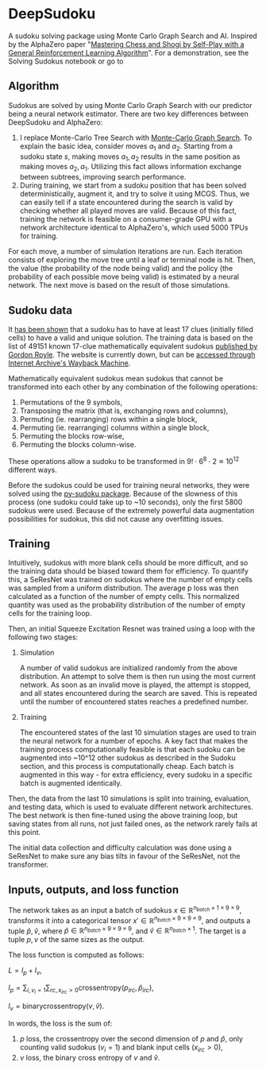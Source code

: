 # DeepSudoku
A sudoku solving package using Monte Carlo Graph Search and AI. Inspired by the AlphaZero paper
"[Mastering Chess and Shogi by Self-Play with a General Reinforcement Learning Algorithm](https://arxiv.org/abs/1712.01815)".
For a demonstration, see the Solving Sudokus notebook or go to

## Algorithm
Sudokus are solved by using Monte Carlo Graph Search with our predictor being a neural network estimator. There are
two key differences between DeepSudoku and AlphaZero:

1. I replace Monte-Carlo Tree Search with [Monte-Carlo Graph Search](https://arxiv.org/pdf/2012.11045.pdf). To explain
   the basic idea, consider moves $a_1$ and $a_2$. Starting from a sudoku state $s$, making moves $a_1, a_2$ results
   in the same position as making moves $a_2, a_1$. Utilizing this fact allows information exchange between subtrees,
   improving search performance. 
2. During training, we start from a sudoku position that has been solved deterministically, augment it, and try to solve
   it using MCGS. Thus, we can easily tell if a state encountered during the search is valid by checking whether
   all played moves are valid. Because of this fact, training the network is feasible on a consumer-grade GPU with a
   network architecture identical to AlphaZero's, which used 5000 TPUs for training.

For each move, a number of simulation iterations are run. Each iteration consists of exploring the move tree until a 
leaf or terminal node is hit. Then, the value (the probability of the node being valid) and the policy 
(the probability of each possible move being valid) is estimated by a neural network. The next move is based on
the result of those simulations.

## Sudoku data
It [has been shown](arxiv.org/abs/1201.0749) that a sudoku has to have at least 17 clues (initially filled cells) to 
have a valid and unique solution. The training data is based on the list of 49151 known 17-clue mathematically 
equivalent sudokus [published by Gordon Royle](http://mapleta.maths.uwa.edu.au/~gordon/sudokumin.php). The website is 
currently down, but can be 
[accessed through Internet Archive's Wayback Machine](https://web.archive.org/web/20120722180233/http://mapleta.maths.uwa.edu.au/~gordon/sudokumin.php).
    
Mathematically equivalent sudokus mean sudokus that cannot be transformed into each other by any combination
of the following operations:
1. Permutations of the 9 symbols, 
2. Transposing the matrix (that is, exchanging rows and columns),
3. Permuting (ie. rearranging) rows within a single block, 
4. Permuting (ie. rearranging) columns within a single block, 
5. Permuting the blocks row-wise, 
6. Permuting the blocks column-wise. 

These operations allow a sudoku to be transformed in $9!\cdot6^8\cdot2\approx 10^{12}$ different ways.

Before the sudokus could be used for training neural networks, they were solved using the 
[py-sudoku package](https://pypi.org/project/py-sudoku/). Because of the slowness of this process (one sudoku could
take up to ~10 seconds), only the first 5800 sudokus were used. Because of the extremely powerful data augmentation
possibilities for sudokus, this did not cause any overfitting issues.

## Training
Intuitively, sudokus with more blank cells should be more difficult, and so the training data should be biased toward
them for efficiency. To quantify this, a SeResNet was trained on sudokus where the number of empty cells was
sampled from a uniform distribution. The average p loss was then calculated as a function of the number of empty cells. 
This normalized quantity was used as the probability distribution of the number of empty cells for the training loop.

Then, an initial Squeeze Excitation Resnet was trained using a loop with the following two stages:
1. Simulation

    A number of valid sudokus are initialized randomly from the above distribution. An attempt to solve them is then
    run using the most current network. As soon as an invalid move is played, the attempt is stopped, and all states
    encountered during the search are saved. This is repeated until the number of encountered states reaches a
    predefined number.
3. Training

    The encountered states of the last 10 simulation stages are used to train the neural network for a number
    of epochs. A key fact that makes the training process computationally feasible is that each sudoku can be
    augmented into ~10^12 other sudokus as described in the Sudoku section, and this process is computationally
    cheap. Each batch is augmented in this way - for extra efficiency, every sudoku in a specific batch is
    augmented identically.

Then, the data from the last 10 simulations is split into training, evaluation, and testing data,
which is used to evaluate different network architectures. The best network is then fine-tuned using 
the above training loop, but saving states from all runs, not just failed ones, as the network rarely fails
at this point.


The initial data collection and difficulty calculation was done using a SeResNet to make sure any bias 
tilts in favour of the SeResNet, not the transformer.





## Inputs, outputs, and loss function
The network takes as an input a batch of sudokus $x\in\mathbb{R}^{n_{batch}\times1\times9\times9}$, transforms it into a categorical tensor $x'\in\mathbb{R}^{n_{batch}\times9\times9\times9}$, and outputs a tuple $\hat{p},\hat{v}$, where $\hat{p}\in\mathbb{R}^{n_{batch}\times9\times9\times9}$, and $\hat{v}\in\mathbb{R}^{n_{batch}\times1}$. The target is a tuple $p,v$ of the same sizes as the output.

The loss function is computed as follows:

$L = l_p + l_v,$

$l_p = \sum_{i, v_i = 1}\sum_{rc, x_{irc} > 0}\mathrm{crossentropy}(p_{irc}, \hat{p}_{irc}),$

$l_v = \mathrm{binarycrossentropy}(v, \hat{v}).$

In words, the loss is the sum of:
1. $p$ loss, the crossentropy over the second dimension of $p$ and $\hat{p}$, only counting valid sudokus $(v_{i} = 1)$ and blank input cells $(x_{irc} > 0)$,
2. $v$ loss, the binary cross entropy of $v$ and $\hat{v}$.
